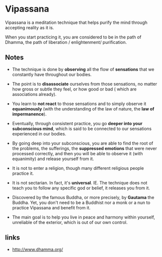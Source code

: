 # Vipassana

Vipassana is a meditation technique that helps purify the mind through accepting reality as it is.

When you start practicing it, you are considered to be in the path of Dhamma, the path of liberation / enlightenment/ purification.

## Notes 
- The technique is done by **observing** all the flow of **sensations** that we constantly have throughout our bodies.

- The point is to **disassociate** ourselves from those sensations, no matter how gross or subtle they feel, or how good or bad ( which are associations already). 

- You learn to **not react** to those sensations and to simply observe it **equanimously** (with the understanding of the law of nature, the **law of impermanence**).

- Eventually, through consistent practice, you go **deeper into your subconscious mind**, which is said to be connected to our sensations experienced in our bodies. 

- By going deep into your subconscious, you are able to find the root of the problems, the sufferings, the **suppressed emotions** that were never processed correctly, and then you will be able to observe it (with equanimity) and release yourself from it. 

- It is not to enter a religion, though many different religious people practice it.

- It is not sectarian. In fact, it's **universal**. 
IE. The technique does not teach you to follow any specific god or belief, it releases you from it.

- Discovered by the famous Buddha, or more precisely, by **Gautama** the Buddha. Yet, you don't need to be a Buddhist nor a monk or a nun to practice Vipassana and benefit from it.

- The main goal is to help you live in peace and harmony within yourself, unreliable of the exterior, which is out of our own control.

## links 

- http://www.dhamma.org/ 